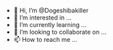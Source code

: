 - 👋 Hi, I’m @Dogeshibakiller
- 👀 I’m interested in ...
- 🌱 I’m currently learning ...
- 💞️ I’m looking to collaborate on ...
- 📫 How to reach me ...

<!---
Dogeshibakiller/Dogeshibakiller is a ✨ special ✨ repository because its `README.md` (this file) appears on your GitHub profile.
You can click the Preview link to take a look at your changes.
--->
